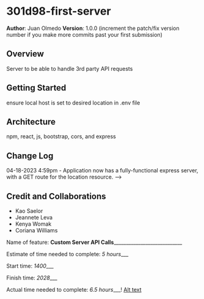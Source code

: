 # 301d98-first-server

**Author**: Juan Olmedo
**Version**: 1.0.0 (increment the patch/fix version number if you make more commits past your first submission)

## Overview

Server to be able to handle 3rd party API requests

## Getting Started

ensure local host is set to desired location in .env file
## Architecture

npm, react, js, bootstrap, cors, and express

## Change Log


04-18-2023 4:59pm - Application now has a fully-functional express server, with a GET route for the location resource. -->

## Credit and Collaborations

- Kao Saelor
- Jeannete Leva
- Kenya Womak
- Coriana Williams


Name of feature: __Custom Server API Calls______________________________

Estimate of time needed to complete: _5 hours____

Start time: _1400____

Finish time: _2028____

Actual time needed to complete: _6.5 hours____!
[Alt text](https://files.slack.com/files-pri/T039KG69K-F053FMW0U6B/image.png)